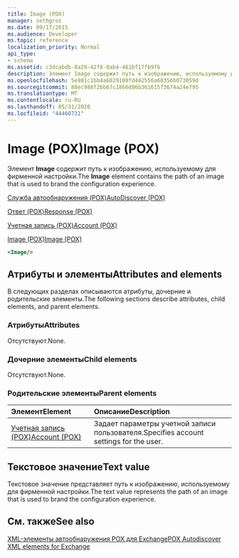 ```yaml
---
title: Image (POX)
manager: sethgros
ms.date: 09/17/2015
ms.audience: Developer
ms.topic: reference
localization_priority: Normal
api_type:
- schema
ms.assetid: c3dcabdb-8a29-42f8-8ab4-461bf17fb9f6
description: Элемент Image содержит путь к изображению, используемому для фирменной настройки.
ms.openlocfilehash: 5e981c1bb4a6029108fd442556a68356b073059d
ms.sourcegitcommit: 88ec988f2bb67c1866d06b361615f3674a24e795
ms.translationtype: MT
ms.contentlocale: ru-RU
ms.lasthandoff: 05/31/2020
ms.locfileid: "44460731"
---
```

# <a name="image-pox"></a><span data-ttu-id="e13bd-103">Image (POX)</span><span class="sxs-lookup"><span data-stu-id="e13bd-103">Image (POX)</span></span>

<span data-ttu-id="e13bd-104">Элемент **Image** содержит путь к изображению, используемому для фирменной настройки.</span><span class="sxs-lookup"><span data-stu-id="e13bd-104">The **Image** element contains the path of an image that is used to brand the configuration experience.</span></span> 
  
[<span data-ttu-id="e13bd-105">Служба автообнаружения (POX)</span><span class="sxs-lookup"><span data-stu-id="e13bd-105">AutoDiscover (POX)</span></span>](autodiscover-pox.md)
  
[<span data-ttu-id="e13bd-106">Ответ (POX)</span><span class="sxs-lookup"><span data-stu-id="e13bd-106">Response (POX)</span></span>](response-pox.md)
  
[<span data-ttu-id="e13bd-107">Учетная запись (POX)</span><span class="sxs-lookup"><span data-stu-id="e13bd-107">Account (POX)</span></span>](account-pox.md)
  
[<span data-ttu-id="e13bd-108">Image (POX)</span><span class="sxs-lookup"><span data-stu-id="e13bd-108">Image (POX)</span></span>](image-pox.md)
  
```xml
<Image/>
```

## <a name="attributes-and-elements"></a><span data-ttu-id="e13bd-109">Атрибуты и элементы</span><span class="sxs-lookup"><span data-stu-id="e13bd-109">Attributes and elements</span></span>

<span data-ttu-id="e13bd-110">В следующих разделах описываются атрибуты, дочерние и родительские элементы.</span><span class="sxs-lookup"><span data-stu-id="e13bd-110">The following sections describe attributes, child elements, and parent elements.</span></span>
  
### <a name="attributes"></a><span data-ttu-id="e13bd-111">Атрибуты</span><span class="sxs-lookup"><span data-stu-id="e13bd-111">Attributes</span></span>

<span data-ttu-id="e13bd-112">Отсутствуют.</span><span class="sxs-lookup"><span data-stu-id="e13bd-112">None.</span></span>
  
### <a name="child-elements"></a><span data-ttu-id="e13bd-113">Дочерние элементы</span><span class="sxs-lookup"><span data-stu-id="e13bd-113">Child elements</span></span>

<span data-ttu-id="e13bd-114">Отсутствуют.</span><span class="sxs-lookup"><span data-stu-id="e13bd-114">None.</span></span>
  
### <a name="parent-elements"></a><span data-ttu-id="e13bd-115">Родительские элементы</span><span class="sxs-lookup"><span data-stu-id="e13bd-115">Parent elements</span></span>

|<span data-ttu-id="e13bd-116">**Элемент**</span><span class="sxs-lookup"><span data-stu-id="e13bd-116">**Element**</span></span>|<span data-ttu-id="e13bd-117">**Описание**</span><span class="sxs-lookup"><span data-stu-id="e13bd-117">**Description**</span></span>|
|:-----|:-----|
|[<span data-ttu-id="e13bd-118">Учетная запись (POX)</span><span class="sxs-lookup"><span data-stu-id="e13bd-118">Account (POX)</span></span>](account-pox.md) <br/> |<span data-ttu-id="e13bd-119">Задает параметры учетной записи пользователя.</span><span class="sxs-lookup"><span data-stu-id="e13bd-119">Specifies account settings for the user.</span></span>  <br/> |
   
## <a name="text-value"></a><span data-ttu-id="e13bd-120">Текстовое значение</span><span class="sxs-lookup"><span data-stu-id="e13bd-120">Text value</span></span>

<span data-ttu-id="e13bd-121">Текстовое значение представляет путь к изображению, используемому для фирменной настройки.</span><span class="sxs-lookup"><span data-stu-id="e13bd-121">The text value represents the path of an image that is used to brand the configuration experience.</span></span>
  
## <a name="see-also"></a><span data-ttu-id="e13bd-122">См. также</span><span class="sxs-lookup"><span data-stu-id="e13bd-122">See also</span></span>



[<span data-ttu-id="e13bd-123">XML-элементы автообнаружения POX для Exchange</span><span class="sxs-lookup"><span data-stu-id="e13bd-123">POX Autodiscover XML elements for Exchange</span></span>](pox-autodiscover-xml-elements-for-exchange.md)

